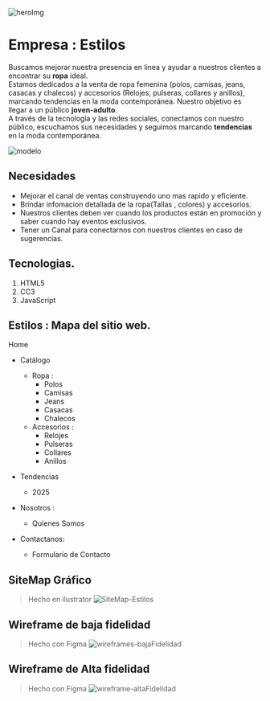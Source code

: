 
![heroImg](/image/primrea-mujer.gif)

# Empresa : Estilos

Buscamos mejorar nuestra presencia en linea y ayudar a nuestros clientes a encontrar su **ropa** ideal.  
Estamos dedicados a la venta de ropa femenina (polos, camisas, jeans, casacas y chalecos) y accesorios (Relojes, pulseras, collares y anillos), marcando tendencias en la moda contemporánea. Nuestro objetivo es llegar a un público **joven-adulto**.  
A través de la tecnología y las redes sociales, conectamos con nuestro público, escuchamos sus necesidades y seguimos marcando **tendencias** en la moda contemporánea. 

![modelo](/image/señorita%20guapa.jpg)

## Necesidades

* Mejorar el canal de ventas construyendo uno mas rapido y eficiente.
* Brindar infomacion detallada de la ropa(Tallas , colores) y accesorios.
* Nuestros clientes deben ver cuando los productos están en promoción y saber cuando hay eventos exclusivos.
* Tener un Canal para conectarnos con nuestros clientes en caso de sugerencias.

## Tecnologias.

1. HTML5
1. CC3
1. JavaScript


## Estilos : Mapa del sitio web.

Home
*  Catálogo
      *  Ropa :
            * Polos
            * Camisas
            * Jeans
            * Casacas
            * Chalecos
      *  Accesorios :
            * Relojes
            * Pulseras
            * Collares
            * Anillos
*  Tendencias 
      *  2025

*  Nosotros :
      *  Quienes Somos

*  Contactanos:
      *  Formulario de Contacto


## SiteMap Gráfico
>Hecho en ilustrator
![SiteMap-Estilos](/Proyecto1%20-Arquitectura%20entorno%20Web/siteMap.jpg)

## Wireframe de baja fidelidad
>Hecho con Figma
![wireframes-bajaFidelidad](/Proyecto1%20-Arquitectura%20entorno%20Web/wireframe%20%20de%20baja%20fidelidad.png)

## Wireframe de Alta fidelidad
>Hecho con Figma
![wireframe-altaFidelidad](/Proyecto1%20-Arquitectura%20entorno%20Web/wireframe%20%20alta%20fidelidad.jpg)